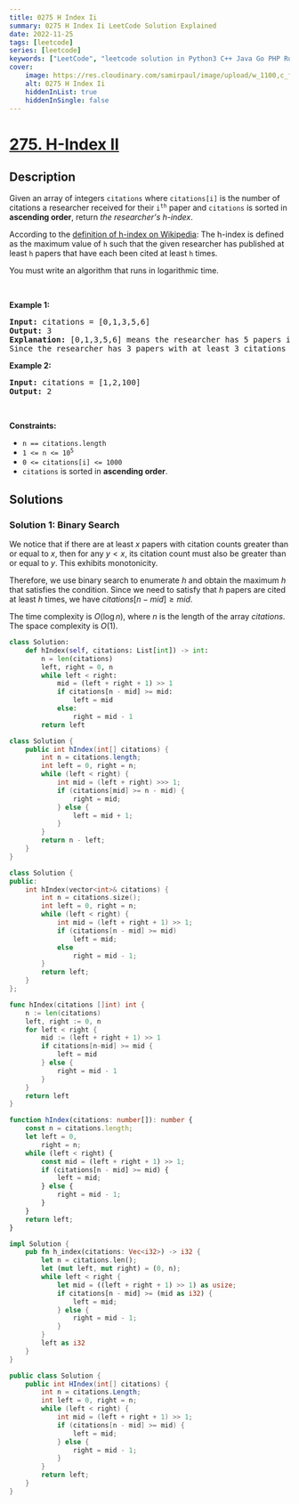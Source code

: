 ```yaml
---
title: 0275 H Index Ii
summary: 0275 H Index Ii LeetCode Solution Explained
date: 2022-11-25
tags: [leetcode]
series: [leetcode]
keywords: ["LeetCode", "leetcode solution in Python3 C++ Java Go PHP Ruby Swift TypeScript Rust C# JavaScript C", "0275 H Index Ii LeetCode Solution Explained in all languages"]
cover:
    image: https://res.cloudinary.com/samirpaul/image/upload/w_1100,c_fit,co_rgb:FFFFFF,l_text:Arial_75_bold:0275 H Index Ii - Solution Explained/problem-solving.webp
    alt: 0275 H Index Ii
    hiddenInList: true
    hiddenInSingle: false
---
```



# [275. H-Index II](https://leetcode.com/problems/h-index-ii)


## Description

<p>Given an array of integers <code>citations</code> where <code>citations[i]</code> is the number of citations a researcher received for their <code>i<sup>th</sup></code> paper and <code>citations</code> is sorted in <strong>ascending order</strong>, return <em>the researcher&#39;s h-index</em>.</p>

<p>According to the <a href="https://en.wikipedia.org/wiki/H-index" target="_blank">definition of h-index on Wikipedia</a>: The h-index is defined as the maximum value of <code>h</code> such that the given researcher has published at least <code>h</code> papers that have each been cited at least <code>h</code> times.</p>

<p>You must write an algorithm that runs in logarithmic time.</p>

<p>&nbsp;</p>
<p><strong class="example">Example 1:</strong></p>

<pre>
<strong>Input:</strong> citations = [0,1,3,5,6]
<strong>Output:</strong> 3
<strong>Explanation:</strong> [0,1,3,5,6] means the researcher has 5 papers in total and each of them had received 0, 1, 3, 5, 6 citations respectively.
Since the researcher has 3 papers with at least 3 citations each and the remaining two with no more than 3 citations each, their h-index is 3.
</pre>

<p><strong class="example">Example 2:</strong></p>

<pre>
<strong>Input:</strong> citations = [1,2,100]
<strong>Output:</strong> 2
</pre>

<p>&nbsp;</p>
<p><strong>Constraints:</strong></p>

<ul>
	<li><code>n == citations.length</code></li>
	<li><code>1 &lt;= n &lt;= 10<sup>5</sup></code></li>
	<li><code>0 &lt;= citations[i] &lt;= 1000</code></li>
	<li><code>citations</code> is sorted in <strong>ascending order</strong>.</li>
</ul>

## Solutions

### Solution 1: Binary Search

We notice that if there are at least $x$ papers with citation counts greater than or equal to $x$, then for any $y \lt x$, its citation count must also be greater than or equal to $y$. This exhibits monotonicity.

Therefore, we use binary search to enumerate $h$ and obtain the maximum $h$ that satisfies the condition. Since we need to satisfy that $h$ papers are cited at least $h$ times, we have $citations[n - mid] \ge mid$.

The time complexity is $O(\log n)$, where $n$ is the length of the array $citations$. The space complexity is $O(1)$.

<!-- tabs:start -->

```python
class Solution:
    def hIndex(self, citations: List[int]) -> int:
        n = len(citations)
        left, right = 0, n
        while left < right:
            mid = (left + right + 1) >> 1
            if citations[n - mid] >= mid:
                left = mid
            else:
                right = mid - 1
        return left
```

```java
class Solution {
    public int hIndex(int[] citations) {
        int n = citations.length;
        int left = 0, right = n;
        while (left < right) {
            int mid = (left + right) >>> 1;
            if (citations[mid] >= n - mid) {
                right = mid;
            } else {
                left = mid + 1;
            }
        }
        return n - left;
    }
}
```

```cpp
class Solution {
public:
    int hIndex(vector<int>& citations) {
        int n = citations.size();
        int left = 0, right = n;
        while (left < right) {
            int mid = (left + right + 1) >> 1;
            if (citations[n - mid] >= mid)
                left = mid;
            else
                right = mid - 1;
        }
        return left;
    }
};
```

```go
func hIndex(citations []int) int {
	n := len(citations)
	left, right := 0, n
	for left < right {
		mid := (left + right + 1) >> 1
		if citations[n-mid] >= mid {
			left = mid
		} else {
			right = mid - 1
		}
	}
	return left
}
```

```ts
function hIndex(citations: number[]): number {
    const n = citations.length;
    let left = 0,
        right = n;
    while (left < right) {
        const mid = (left + right + 1) >> 1;
        if (citations[n - mid] >= mid) {
            left = mid;
        } else {
            right = mid - 1;
        }
    }
    return left;
}
```

```rust
impl Solution {
    pub fn h_index(citations: Vec<i32>) -> i32 {
        let n = citations.len();
        let (mut left, mut right) = (0, n);
        while left < right {
            let mid = ((left + right + 1) >> 1) as usize;
            if citations[n - mid] >= (mid as i32) {
                left = mid;
            } else {
                right = mid - 1;
            }
        }
        left as i32
    }
}
```

```cs
public class Solution {
    public int HIndex(int[] citations) {
        int n = citations.Length;
        int left = 0, right = n;
        while (left < right) {
            int mid = (left + right + 1) >> 1;
            if (citations[n - mid] >= mid) {
                left = mid;
            } else {
                right = mid - 1;
            }
        }
        return left;
    }
}
```

<!-- tabs:end -->

<!-- end -->
